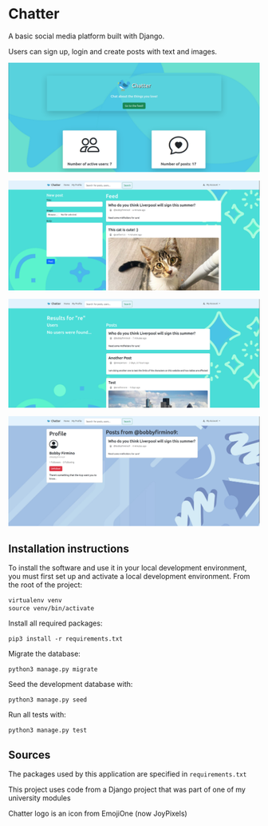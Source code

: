 # Chatter
A basic social media platform built with Django.

Users can sign up, login and create posts with text and images.

![Home page](static/readme/home.png)

![Feed page](static/readme/feed.png)

![Search page](static/readme/search.png)

![Profile page](static/readme/profile.png)

## Installation instructions
To install the software and use it in your local development environment, you must first set up and activate a local development environment.  From the root of the project:

```
virtualenv venv
source venv/bin/activate
```

Install all required packages:

```
pip3 install -r requirements.txt
```

Migrate the database:

```
python3 manage.py migrate
```

Seed the development database with:

```
python3 manage.py seed
```

Run all tests with:
```
python3 manage.py test
```

## Sources
The packages used by this application are specified in `requirements.txt`

This project uses code from a Django project that was part of one of my university modules

Chatter logo is an icon from EmojiOne (now JoyPixels)
